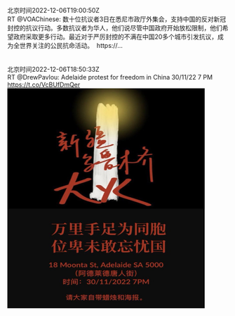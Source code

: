 北京时间2022-12-06T19:00:50Z<br>RT @VOAChinese: 数十位抗议者3日在悉尼市政厅外集会，支持中国的反对新冠封控的抗议行动。多数抗议者为华人，他们说尽管中国政府开始放松限制，他们希望政府采取更多行动。最近对于严厉封控的不满在中国20多个城市引发抗议，成为全世界关注的公民抗命活动。 
https://…<br><br><br>北京时间2022-12-06T18:50:33Z<br>RT @DrewPavlou: Adelaide protest for freedom in China 30/11/22 7 PM https://t.co/VcBUfDmQer<br><img src='/temp/image/2022/n-Month-12/1600080246807859200_0.jpg' width='450' height='500'><br><br>